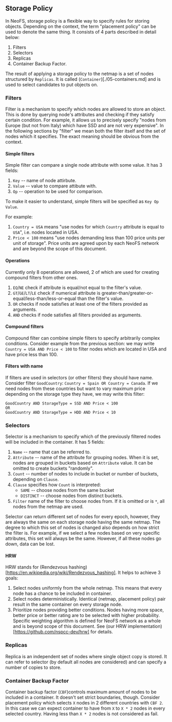 ## Storage Policy

In NeoFS, storage policy is a flexible way to specify rules for storing objects.
Depending on the context, the term "placement policy" can be used
to denote the same thing.
It consists of 4 parts described in detail below:
1. Filters
2. Selectors
3. Replicas
4. Container Backup Factor.

The result of applying a storage policy to the netmap is a set of nodes structured
by `Replicas`. It is called (`Container`)[./05-containers.md] and
is used to select candidates to put objects on.

### Filters
Filter is a mechanism to specify which nodes are allowed to store an object.
This is done by querying node's attributes and checking if they satisfy
certain condition. For example, it allows us to precisely specify
"nodes from Europe (but not from Italy) which have SSD and are not very expensive".
In the following sections by "filter" we mean both the filter itself and
the set of nodes which it specifies.
The exact meaning should be obvious from the context.

#### Simple filters
Simple filter can compare a single node attribute with some value.
It has 3 fields:
1. `Key` -- name of node attirbute. 
2. `Value` -- value to compare attibute with.
3. `Op` -- operation to be used for comparison.

To make it easier to understand, simple filters will be specified as `Key Op Value`.

For example:
1. `Country = USA` means "use nodes for which `Country` attribute
   is equal to `USA`", i.e. nodes located in USA.
2. `Price < 100` means "use nodes demanding less than 100 price units per unit of storage". 
   Price units are agreed upon by each NeoFS network
   and are beyond the scope of this document.

#### Operations
Currently only 8 operations are allowed, 2 of which are used for creating
compound filters from other ones.
1. `EQ`/`NE` check if attribute is equal/not equal to the filter's value.
2. `GT`/`GE`/`LT`/`LE` check if numerical attribute
   is greater-than/greater-or-equal/less-than/less-or-equal than
   the filter's value.
3. `OR` checks if node satisfies at least one of the filters provided as arguments.
4. `AND` checks if node satisfies all filters provided as arguments.

#### Compound filters
Compound filter can combine simple filters to specify arbitrarily complex
conditions. Consider example from the previous section: we may write
`Country = USA AND Price < 100` to filter nodes which are located in USA
and have price less than 100.

#### Filters with name
If filters are used in selectors (or other filters) they should have name.
Consider filter `GoodCountry`: `Country = Spain OR Country = Canada`.
If we need nodes from these countries but want to vary maximum price
depending on the storage type they have, we may write this filter:
```
GoodCountry AND StorageType = SSD AND Price < 100
OR
GoodCountry AND StorageType = HDD AND Price < 10
```
### Selectors
Selector is a mechanism to specify which of the previously
filtered nodes will be included in the container. It has 5 fields:
1. `Name` -- name that can be referred to.
2. `Attribute` -- name of the attribute for grouping nodes.
When it is set, nodes are grouped in buckets based on `Attribute` value.
It can be omitted to create buckets "randomly".
3. `Count` -- number of nodes to include in bucket or number of buckets,
   depending on `Clause`.
4. `Clause` specifies how `Count` is interpreted:
   - `SAME` -- choose nodes from the same bucket
   - `DISTINCT` -- choose nodes from distinct buckets.
5. `Filter` name of the filter to choose nodes from.
   If it is omitted or is `*`, all nodes from the netmap are used. 

Selector can return different set of nodes for every epoch,
however, they are always the same on each storage node having the same netmap.
The degree to which this set of nodes is changed also depends on how strict
the filter is. For example, if we select a few nodes based on very specific
attributes, this set will always be the same.
However, if all these nodes go down, data can be lost.

#### HRW
HRW stands for (Rendezvous hashing)[https://en.wikipedia.org/wiki/Rendezvous_hashing].
It helps to achieve 3 goals:
1. Select nodes uniformly from the whole netmap.
This means that every node has a chance to be included in container.
2. Select nodes deterministically. Identical (netmap, placement policy) pair
result in the same container on every storage node.
3. Prioritize nodes providing better conditions.
Nodes having more space, better price or better rating
are to be selected with higher probability. Specific weighting algorithm is defined
for NeoFS network as a whole and is beyond scope of this document.
See (our HRW implementation)[https://github.com/nspcc-dev/hrw] for details.

### Replicas
Replica is an independent set of nodes where single object copy is stored. It can refer
to selector (by default all nodes are considered) and can specify a number
of copies to store.
### Container Backup Factor
Container backup factor (`CBF`)controls maximum amount of nodes to be included in a container.
It doesn't set strict boundaries, though. Consider placement policy which selects `X` nodes
in 2 different countries with `CBF 2`. In this case we can expect container to have
from `X` to `X * 2` nodes in every selected country. Having less than `X * 2` nodes
is not considered as fail.
